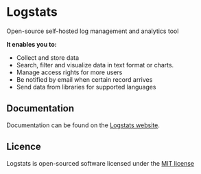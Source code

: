 # Logstats
Open-source self-hosted log management and analytics tool

**It enables you to:**
- Collect and store data
- Search, filter and visualize data in text format or charts.
- Manage access rights for more users
- Be notified by email when certain record arrives
- Send data from libraries for supported languages

## Documentation
Documentation can be found on the [Logstats website](https://logstats.org).

## Licence
Logstats is open-sourced software licensed under the [MIT license](http://opensource.org/licenses/MIT)
